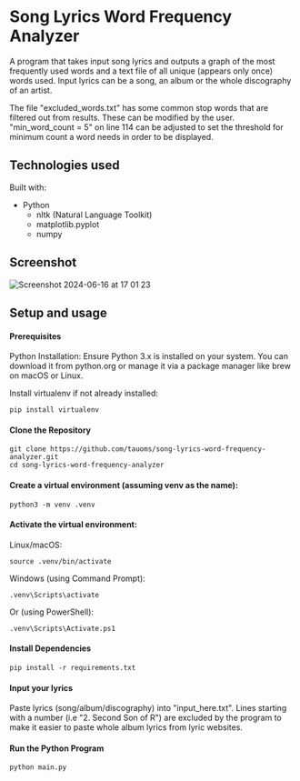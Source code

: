# Song Lyrics Word Frequency Analyzer

A program that takes input song lyrics and outputs a graph of the most frequently used words and a text file of all unique (appears only once) words used. Input lyrics can be a song, an album or the whole discography of an artist.

The file "excluded_words.txt" has some common stop words that are filtered out from results. These can be modified by the user.
"min_word_count = 5" on line 114 can be adjusted to set the threshold for minimum count a word needs in order to be displayed.

## Technologies used

Built with:

- Python
  - nltk (Natural Language Toolkit)
  - matplotlib.pyplot
  - numpy

## Screenshot

![Screenshot 2024-06-16 at 17 01 23](https://github.com/tauoms/song-lyrics-word-frequency-analyzer/assets/147260100/76cfd91f-3e6c-4e71-a8ba-5fa8fd5528f3)

## Setup and usage

#### Prerequisites

Python Installation: Ensure Python 3.x is installed on your system. You can download it from python.org or manage it via a package manager like brew on macOS or Linux.

Install virtualenv if not already installed:

```
pip install virtualenv
```

#### Clone the Repository

```
git clone https://github.com/tauoms/song-lyrics-word-frequency-analyzer.git
cd song-lyrics-word-frequency-analyzer
```

#### Create a virtual environment (assuming venv as the name):

```
python3 -m venv .venv
```

#### Activate the virtual environment:

Linux/macOS:

```
source .venv/bin/activate
```

Windows (using Command Prompt):

```
.venv\Scripts\activate
```

Or (using PowerShell):

```
.venv\Scripts\Activate.ps1
```

#### Install Dependencies

```
pip install -r requirements.txt
```

#### Input your lyrics

Paste lyrics (song/album/discography) into "input_here.txt". Lines starting with a number (i.e "2. Second Son of R") are excluded by the program to make it easier to paste whole album lyrics from lyric websites.

#### Run the Python Program

```
python main.py
```
